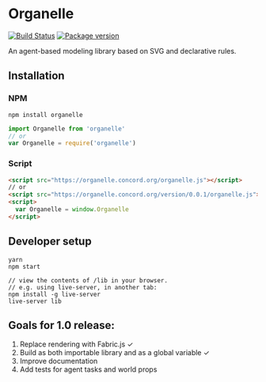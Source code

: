 




# Organelle
[![Build Status](https://travis-ci.org/concord-consortium/organelle.svg?branch=master)](https://travis-ci.org/concord-consortium/organelle) [![Package version](https://img.shields.io/npm/v/organelle.svg)](https://www.npmjs.com/package/organelle/)

An agent-based modeling library based on SVG and declarative rules.

## Installation

### NPM

```
npm install organelle
```

```js
import Organelle from 'organelle'
// or
var Organelle = require('organelle')
```

### Script

```html
<script src="https://organelle.concord.org/organelle.js"></script>
// or
<script src="https://organelle.concord.org/version/0.0.1/organelle.js"></script>
<script>
  var Organelle = window.Organelle
</script>
```

## Developer setup

    yarn
    npm start

    // view the contents of /lib in your browser.
    // e.g. using live-server, in another tab:
    npm install -g live-server
    live-server lib

## Goals for 1.0 release:

1. Replace rendering with Fabric.js ✓
2. Build as both importable library and as a global variable ✓
3. Improve documentation
4. Add tests for agent tasks and world props